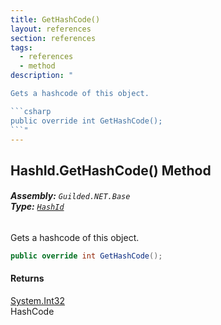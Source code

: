 ```yaml
---
title: GetHashCode()
layout: references
section: references
tags:
  - references
  - method
description: "

Gets a hashcode of this object.

```csharp
public override int GetHashCode();
```"
---
```


## HashId.GetHashCode() Method
###### **Assembly:** `Guilded.NET.Base`<br/>**Type:** [`HashId`](HashId 'Guilded.NET.Base.HashId')

Gets a hashcode of this object.

```csharp
public override int GetHashCode();
```

#### Returns
[System.Int32](https://docs.microsoft.com/en-us/dotnet/api/System.Int32 'System.Int32')  
HashCode